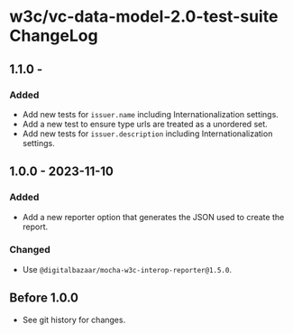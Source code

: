# w3c/vc-data-model-2.0-test-suite ChangeLog

## 1.1.0 -

### Added
- Add new tests for `issuer.name` including Internationalization settings.
- Add a new test to ensure type urls are treated as a unordered set.
- Add new tests for `issuer.description` including Internationalization settings.

## 1.0.0 - 2023-11-10

### Added
- Add a new reporter option that generates the JSON used to create the report.

### Changed
- Use `@digitalbazaar/mocha-w3c-interop-reporter@1.5.0`.

## Before 1.0.0

- See git history for changes.
